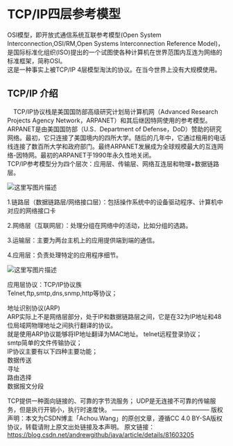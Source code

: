 #  TCP/IP四层参考模型

OSI模型，即开放式通信系统互联参考模型(Open System Interconnection,OSI/RM,Open Systems Interconnection Reference Model)，是国际标准化组织(ISO)提出的一个试图使各种计算机在世界范围内互连为网络的标准框架，简称OSI。  
这是一种事实上被TCP/IP 4层模型淘汰的协议。在当今世界上没有大规模使用。

## TCP/IP 介绍

　TCP/IP协议栈是美国国防部高级研究计划局计算机网（Advanced Research Projects Agency Network，ARPANET）和其后继因特网使用的参考模型。ARPANET是由美国国防部（U.S．Department of Defense，DoD）赞助的研究网络。最初，它只连接了美国境内的四所大学。随后的几年中，它通过租用的电话线连接了数百所大学和政府部门。最终ARPANET发展成为全球规模最大的互连网络-因特网。最初的ARPANET于1990年永久性地关闭。　　  
TCP/IP参考模型分为四个层次：应用层、传输层、网络互连层和物理+数据链路层。

![这里写图片描述](https://img-blog.csdn.net/20180812081016811?watermark/2/text/aHR0cHM6Ly9ibG9nLmNzZG4ubmV0L2FuZHJld2dpdGh1Yg==/font/5a6L5L2T/fontsize/400/fill/I0JBQkFCMA==/dissolve/70)

1.链路层（数据链路层/网络接口层）：包括操作系统中的设备驱动程序、计算机中对应的网络接口卡   

2.网络层（互联网层）：处理分组在网络中的活动，比如分组的选路。   

3.运输层：主要为两台主机上的应用提供端到端的通信。

4.应用层：负责处理特定的应用程序细节。  



![这里写图片描述](https://img-blog.csdn.net/20180812081024973?watermark/2/text/aHR0cHM6Ly9ibG9nLmNzZG4ubmV0L2FuZHJld2dpdGh1Yg==/font/5a6L5L2T/fontsize/400/fill/I0JBQkFCMA==/dissolve/70)

应用层协议：TCP/IP协议族  
Telnet,ftp,smtp,dns,snmp,http等协议；  

地址识别协议(ARP)  
ARP实际上不是网络层部分，处于IP和数据链路层之间，它是在32为IP地址和48位局域网物理地址之间执行翻译的协议。  
就是使用ARP协议能够将IP地址翻译为MAC地址。
telnet远程登录协议；  
smtp简单的文件传输协议；    
IP协议主要有以下四种主要功能；  
数据传送  
寻址  
路由选择   
数据报文分段   

TCP提供一种面向链接的、可靠的字节流服务；
UDP是无连接不可靠的传输服务，但是执行开销小，执行时速度快。
————————————————
版权声明：本文为CSDN博主「Achou.Wang」的原创文章，遵循CC 4.0 BY-SA版权协议，转载请附上原文出处链接及本声明。
原文链接：https://blog.csdn.net/andrewgithub/java/article/details/81603205